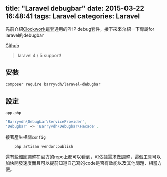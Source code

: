 title: "Laravel debugbar"
date: 2015-03-22 16:48:41
tags: Laravel
categories: Laravel
---

先前介紹[Clockwork](http://mombuyish.github.io/php/2015/03/13/Clockwork/)這套通用的PHP debug套件，接下來來介紹一下專屬for laravel的debugbar

<!-- more -->

[Github](https://github.com/barryvdh/laravel-debugbar)

>laravel 4 / 5 support!

## 安裝
    composer require barryvdh/laravel-debugbar

## 設定
`app.php`
``` php
'Barryvdh\Debugbar\ServiceProvider',
'Debugbar' => 'Barryvdh\Debugbar\Facade',
```
接著產生相關`config`

``` bash
    php artisan vendor:publish
```

還有些細節調整在官方的repo上都可以看到，可依據需求做調整，這個工具可以加快開發速度而且可以提前知道自己寫的code是否有效能以及其他問題，相當方便。